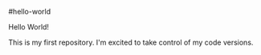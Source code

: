 #hello-world

Hello World! 

This is my first repository. I'm excited to take control of my code versions.
